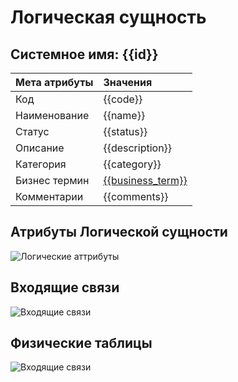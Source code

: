 # Логическая сущность
## Системное имя: {{id}}

Мета атрибуты | Значения
:------------  | :------------
Код | {{code}}
Наименование | {{name}}
Статус | {{status}}
Описание | {{description}}
Категория | {{category}}
Бизнес термин | [{{business_term}}]({{bt_link}})
Комментарии | {{comments}}

## Атрибуты Логической сущности
![Логические аттрибуты](@entity/seaf.ia.logical_attributes/reestr_by_LE?id={{id}})

## Входящие связи
![Входящие связи](@entity/seaf.ia.logical_attributes/reestr_by_LA?id={{id}})

## Физические таблицы
![Входящие связи](@entity/seaf.ia.physical_tables/reestr_by_LE?id={{id}})
